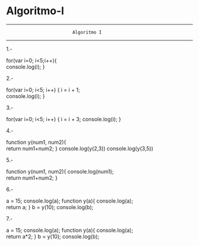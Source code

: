 # Algoritmo-l

-------------------------------------------------------------------------------
	                         Algoritmo I
-------------------------------------------------------------------------------

1.-

for(var i=0; i<5;i++){   
   console.log(i);
}
    
   
2.- 

for(var i=0; i<5; i++)
{
   i = i + 1;  
   console.log(i);
}

    
3.-

for(var i=0; i<5; i++)
{
   i = i + 3; 
   console.log(i);
}

4.- 

function y(num1, num2){   
   return num1+num2;
}
console.log(y(2,3))
console.log(y(3,5))


5.-

function y(num1, num2){
   console.log(num1);   
   return num1+num2;
}

6.-

a = 15;
console.log(a);
function y(a){
   console.log(a);   
   return a;
}
b = y(10);
console.log(b);

  7.-

a = 15;
console.log(a);
function y(a){
   console.log(a);   
   return a*2;
}
b = y(10);
console.log(b);


